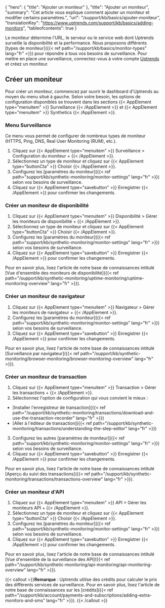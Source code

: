 {
"hero": {
"title": "Ajouter un moniteur"
},
"title": "Ajouter un moniteur",
"summary": "Cet article vous explique comment ajouter un moniteur et modifier certains paramètres.",
"url": "/support/kb/basics/ajouter-moniteur",
"translationKey": "https://www.uptrends.com/support/kb/basics/adding-monitors",
"tableofcontents": true
}

Le moniteur détermine l'URL, le serveur ou le service web dont Uptrends surveille la disponibilité et la performance. Nous proposons différents [types de moniteur]({{< ref path="/support/kb/basics/monitor-types" lang="fr" >}}) pour répondre à tous vos besoins de surveillance. Pour mettre en place une surveillance, connectez-vous à votre compte [Uptrends](https://app.uptrends.com/Report) et créez un moniteur.

## Créer un moniteur

Pour créer un moniteur, commencez par ouvrir le dashboard d'Uptrends au moyen du menu situé à gauche. Selon votre besoin, les options de configuration disponibles se trouvent dans les sections {{< AppElement type="menuitem" >}} Surveillance {{< /AppElement >}} et {{< AppElement type="menuitem" >}} Synthetics {{< /AppElement >}}.

### Menu Surveillance

Ce menu vous permet de configurer de nombreux types de moniteur (HTTPS, Ping, DNS, Real User Monitoring (RUM), etc.).

1. Cliquez sur {{< AppElement type="menuitem" >}} Surveillance > Configuration du moniteur + {{< /AppElement >}}.
2. Sélectionnez un type de moniteur et cliquez sur {{< AppElement type="buttonCta" >}} Choisir {{< /AppElement >}}.
3. Configurez les [paramètres du moniteur]({{< ref path="support/kb/synthetic-monitoring/monitor-settings" lang="fr" >}}) selon vos besoins de surveillance.
4. Cliquez sur {{< AppElement type="savebutton" >}} Enregistrer {{< /AppElement >}} pour confirmer les changements.

### Créer un moniteur de disponibilité

1. Cliquez sur {{< AppElement type="menuitem" >}} Disponibilité > Gérer les moniteurs de disponibilité + {{< /AppElement >}}.
2. Sélectionnez un type de moniteur et cliquez sur {{< AppElement type="buttonCta" >}} Choisir {{< /AppElement >}}.
3. Configurez les [paramètres du moniteur]({{< ref path="support/kb/synthetic-monitoring/monitor-settings" lang="fr" >}}) selon vos besoins de surveillance.
4. Cliquez sur {{< AppElement type="savebutton" >}} Enregistrer {{< /AppElement >}} pour confirmer les changements.

Pour en savoir plus, lisez l'article de notre base de connaissances intitulé [Vue d'ensemble des moniteurs de disponibilité]({{< ref path="/support/kb/synthetic-monitoring/uptime-monitoring/uptime-monitoring-overview" lang="fr" >}}).

### Créer un moniteur de navigateur

1. Cliquez sur {{< AppElement type="menuitem" >}} Navigateur > Gérer les moniteurs de navigateur + {{< /AppElement >}}.
2. Configurez les [paramètres du moniteur]({{< ref path="support/kb/synthetic-monitoring/monitor-settings" lang="fr" >}}) selon vos besoins de surveillance.
3. Cliquez sur {{< AppElement type="savebutton" >}} Enregistrer {{< /AppElement >}} pour confirmer les changements.

Pour en savoir plus, lisez l'article de notre base de connaissances intitulé [Surveillance par navigateur]({{< ref path="/support/kb/synthetic-monitoring/browser-monitoring/browser-monitoring-overview" lang="fr" >}}).

### Créer un moniteur de transaction

1. Cliquez sur {{< AppElement type="menuitem" >}} Transaction > Gérer les transactions + {{< /AppElement >}}.
2. Sélectionnez l'option de configuration qui vous convient le mieux :

- [Installer l'enregistreur de transaction]({{< ref path="/support/kb/synthetic-monitoring/transactions/download-and-use-the-transaction-recorder" lang="fr" >}})
- [Aller à l'éditeur de transaction]({{< ref path="/support/kb/synthetic-monitoring/transactions/understanding-the-step-editor" lang="fr" >}})

3. Configurez les autres [paramètres de moniteur]({{< ref path="support/kb/synthetic-monitoring/monitor-settings" lang="fr" >}}) selon vos besoins de surveillance.
4. Cliquez sur {{< AppElement type="savebutton" >}} Enregistrer {{< /AppElement >}} pour confirmer les changements.

Pour en savoir plus, lisez l'article de notre base de connaissances intitulé [Aperçu du suivi des transactions]({{< ref path="/support/kb/synthetic-monitoring/transactions/transactions-overview" lang="fr" >}}).

### Créer un moniteur d'API

1. Cliquez sur {{< AppElement type="menuitem" >}} API > Gérer les moniteurs API + {{< /AppElement >}}.
2. Sélectionnez un type de moniteur et cliquez sur {{< AppElement type="buttonCta" >}} Choisir {{< /AppElement >}}.
3. Configurez les [paramètres du moniteur]({{< ref path="support/kb/synthetic-monitoring/monitor-settings" lang="fr" >}}) selon vos besoins de surveillance.
4. Cliquez sur {{< AppElement type="savebutton" >}} Enregistrer {{< /AppElement >}} pour confirmer les changements.

Pour en savoir plus, lisez l'article de notre base de connaissances intitulé [Vue d'ensemble de la surveillance des API]({{< ref path="/support/kb/synthetic-monitoring/api-monitoring/api-monitoring-overview" lang="fr" >}}).

{{< callout >}}**Remarque** : Uptrends utilise des crédits pour calculer le prix des différents services de surveillance. Pour en savoir plus, lisez l'article de notre base de connaissances sur les [crédits]({{< ref path="/support/kb/account/payments-and-subscriptions/adding-extra-monitors-and-sms" lang="fr" >}}). {{< /callout >}}